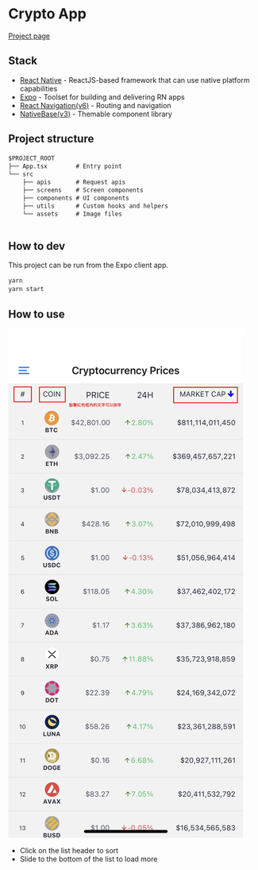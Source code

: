 # Crypto App
[Project page](https://expo.dev/@sheng8366/crypto-app)

## Stack
- [React Native](https://reactnative.dev/) - ReactJS-based framework that can use native platform capabilities
- [Expo](https://expo.dev/) - Toolset for building and delivering RN apps
- [React Navigation(v6)](https://reactnavigation.org/) - Routing and navigation
- [NativeBase(v3)](https://nativebase.io/) - Themable component library

## Project structure

```
$PROJECT_ROOT
├── App.tsx        # Entry point
└── src
    ├── apis       # Request apis
    ├── screens    # Screen components
    ├── components # UI components
    ├── utils      # Custom hooks and helpers
    └── assets     # Image files
    
```

## How to dev

This project can be run from the Expo client app.

```sh
yarn
yarn start
```

## How to use
![usage](./doc/usage.jpg)
  - Click on the list header to sort
  - Slide to the bottom of the list to load more
